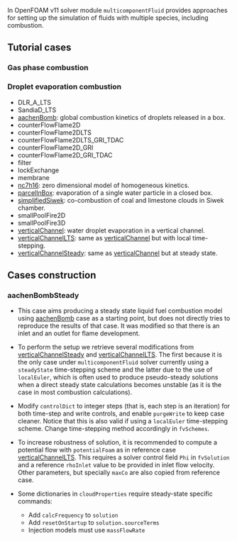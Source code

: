 In OpenFOAM v11 solver module `multicomponentFluid` provides approaches for setting up the simulation of fluids with multiple species, including combustion.

## Tutorial cases

### Gas phase combustion

### Droplet evaporation combustion

- DLR_A_LTS
- SandiaD_LTS
- [aachenBomb](https://github.com/OpenFOAM/OpenFOAM-11/tree/master/tutorials/multicomponentFluid/aachenBomb): global combustion kinetics of droplets released in a box.
- counterFlowFlame2D
- counterFlowFlame2DLTS
- counterFlowFlame2DLTS_GRI_TDAC
- counterFlowFlame2D_GRI
- counterFlowFlame2D_GRI_TDAC
- filter
- lockExchange
- membrane
- [nc7h16](https://github.com/OpenFOAM/OpenFOAM-11/tree/master/tutorials/multicomponentFluid/nc7h16): zero dimensional model of homogeneous kinetics.
- [parcelInBox](https://github.com/OpenFOAM/OpenFOAM-11/tree/master/tutorials/multicomponentFluid/parcelInBox): evaporation of a single water particle in a closed box.
- [simplifiedSiwek](https://github.com/OpenFOAM/OpenFOAM-11/tree/master/tutorials/multicomponentFluid/simplifiedSiwek): co-combustion of coal and limestone clouds in Siwek chamber.
- smallPoolFire2D
- smallPoolFire3D
- [verticalChannel](https://github.com/OpenFOAM/OpenFOAM-11/tree/master/tutorials/multicomponentFluid/verticalChannel): water droplet evaporation in a vertical channel.
- [verticalChannelLTS](https://github.com/OpenFOAM/OpenFOAM-11/tree/master/tutorials/multicomponentFluid/verticalChannelLTS): same as [verticalChannel](https://github.com/OpenFOAM/OpenFOAM-11/tree/master/tutorials/multicomponentFluid/verticalChannel) but with local time-stepping.
- [verticalChannelSteady](https://github.com/OpenFOAM/OpenFOAM-11/tree/master/tutorials/multicomponentFluid/verticalChannelSteady): same as [verticalChannel](https://github.com/OpenFOAM/OpenFOAM-11/tree/master/tutorials/multicomponentFluid/verticalChannel) but at steady state.

## Cases construction

### aachenBombSteady

- This case aims producing a steady state liquid fuel combustion model using [aachenBomb](https://github.com/OpenFOAM/OpenFOAM-11/tree/master/tutorials/multicomponentFluid/aachenBomb) case as a starting point, but does not directly tries to reproduce the results of that case. It was modified so that there is an inlet and an outlet for flame development.

- To perform the setup we retrieve several modifications from [verticalChannelSteady](https://github.com/OpenFOAM/OpenFOAM-11/tree/master/tutorials/multicomponentFluid/verticalChannelSteady) and [verticalChannelLTS](https://github.com/OpenFOAM/OpenFOAM-11/tree/master/tutorials/multicomponentFluid/verticalChannelLTS). The first because it is the only case under `multicomponentFluid` solver currently using a `steadyState` time-stepping scheme and the latter due to the use of `localEuler`, which is often used to produce pseudo-steady solutions when a direct steady state calculations becomes unstable (as it is the case in most combustion calculations).

- Modify `controlDict` to integer steps (that is, each step is an iteration) for both time-step and write controls, and enable `purgeWrite` to keep case cleaner. Notice that this is also valid if using a `localEuler` time-stepping scheme.  Change time-stepping method accordingly in `fvSchemes`.

- To increase robustness of solution, it is recommended to compute a potential flow with `potentialFoam` as in reference case [verticalChannelLTS](https://github.com/OpenFOAM/OpenFOAM-11/tree/master/tutorials/multicomponentFluid/verticalChannelLTS). This requires a solver control field `Phi` in `fvSolution` and a  reference `rhoInlet` value to be provided in inlet flow velocity. Other parameters, but specially `maxCo` are also copied from reference case.

- Some dictionaries in `cloudProperties` require steady-state specific commands:
	- Add `calcFrequency` to `solution`
	- Add `resetOnStartup` to `solution.sourceTerms`
	- Injection models must use `massFlowRate`
